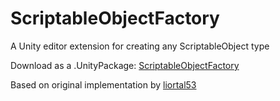 # ScriptableObjectFactory
A Unity editor extension for creating any ScriptableObject type

Download as a .UnityPackage: [ScriptableObjectFactory](https://www.dropbox.com/s/f8fwosvjt8obi6h/ScriptableObjectFactory.unitypackage?dl=0)

Based on original implementation by [liortal53](https://github.com/liortal53/ScriptableObjectFactory)
